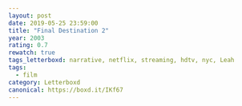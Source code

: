 ```yaml
---
layout: post 
date: 2019-05-25 23:59:00
title: "Final Destination 2"
year: 2003
rating: 0.7
rewatch: true
tags_letterboxd: narrative, netflix, streaming, hdtv, nyc, Leah
tags:
  - film
category: Letterboxd
canonical: https://boxd.it/IKf67
---
```

